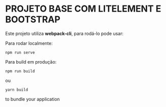 # PROJETO BASE COM LITELEMENT E BOOTSTRAP

Este projeto utiliza **webpack-cli**, para rodá-lo pode usar:

Para rodar localmente:
```
npm run serve
```

Para build em produção:
```
npm run build
```

ou

```
yarn build
```

to bundle your application
